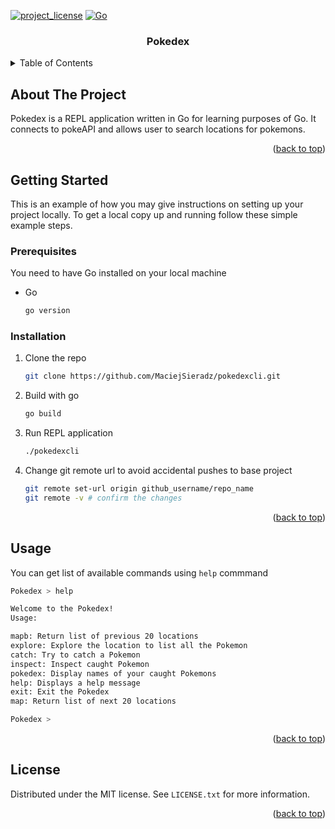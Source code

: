 <a id="readme-top"></a>

[![project_license][license-shield]][license-url]
[![Go]][Go-url]
<br />
<div align="center">

<h3 align="center">Pokedex</h3>

</div>



<!-- TABLE OF CONTENTS -->
<details>
  <summary>Table of Contents</summary>
  <ol>
    <li>
      <a href="#about-the-project">About The Project</a>
    </li>
    <li>
      <a href="#getting-started">Getting Started</a>
      <ul>
        <li><a href="#prerequisites">Prerequisites</a></li>
        <li><a href="#installation">Installation</a></li>
      </ul>
    </li>
    <li><a href="#usage">Usage</a></li>
    <li><a href="#license">License</a></li>
  </ol>
</details>


## About The Project

Pokedex is a REPL application written in Go for learning purposes of Go. It connects to pokeAPI and allows user to search locations for pokemons.

<p align="right">(<a href="#readme-top">back to top</a>)</p>

## Getting Started

This is an example of how you may give instructions on setting up your project locally.
To get a local copy up and running follow these simple example steps.

### Prerequisites

You need to have Go installed on your local machine
* Go
  ```sh
  go version
  ```

### Installation

1. Clone the repo
   ```sh
   git clone https://github.com/MaciejSieradz/pokedexcli.git
   ```
3. Build with go
   ```sh
   go build
   ```
4. Run REPL application 
   ```sh
   ./pokedexcli
   ```
5. Change git remote url to avoid accidental pushes to base project
   ```sh
   git remote set-url origin github_username/repo_name
   git remote -v # confirm the changes
   ```

<p align="right">(<a href="#readme-top">back to top</a>)</p>

<!-- USAGE EXAMPLES -->
## Usage

You can get list of available commands using `help` commmand

```sh
Pokedex > help

Welcome to the Pokedex!
Usage:

mapb: Return list of previous 20 locations
explore: Explore the location to list all the Pokemon
catch: Try to catch a Pokemon
inspect: Inspect caught Pokemon
pokedex: Display names of your caught Pokemons
help: Displays a help message
exit: Exit the Pokedex
map: Return list of next 20 locations

Pokedex > 
```

<p align="right">(<a href="#readme-top">back to top</a>)</p>

## License

Distributed under the MIT license. See `LICENSE.txt` for more information.

<p align="right">(<a href="#readme-top">back to top</a>)</p>

[license-url]: https://github.com/MaciejSieradz/pokedexcli/blob/main/LICENSE
[license-shield]: https://img.shields.io/github/license/MaciejSieradz/pokedexcli.svg?style=for-the-badge
[Go-url]: https://go.dev/
[Go]: https://img.shields.io/badge/Go-1.24-blue?logo=go
